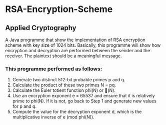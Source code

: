 # RSA-Encryption-Scheme
## Applied Cryptography

A Java programme that show the implementation of RSA encryption scheme with key size of 1024 bits. Basically, this programme will show how encryption and decryption are performed between the sender and the receiver. The plaintext should be a meaningful message.

### This programme performed as follows:
1. Generate two distinct 512-bit probable primes p and q.
2. Calculate the product of these two primes N = pq.
3. Calculate the Euler totient function phi(N) or (N).
4. Use an encryption exponent e = 65537 and ensure that it is relatively prime to phi(N). If it is not, go back to Step 1 and generate new values for p and q.
5. Compute the value for the decryption exponent d, which is the multiplicative inverse of e (mod phi(N)).


